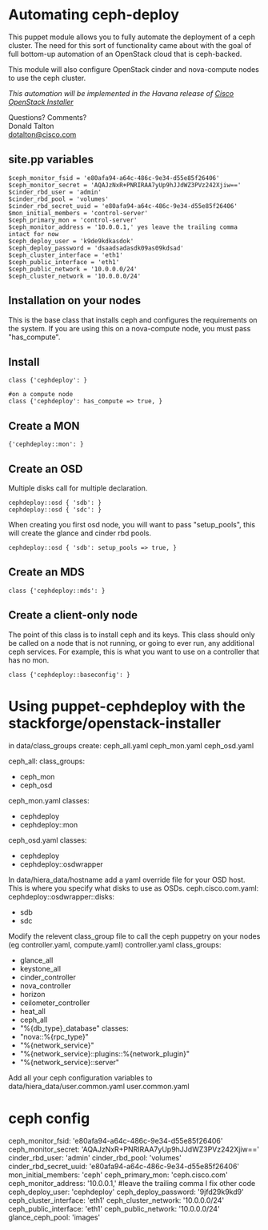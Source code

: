 Automating ceph-deploy
======================

This puppet module allows you to fully automate the deployment of a ceph cluster. The need for this sort of functionality came about with the goal of full bottom-up automation of an OpenStack cloud that is ceph-backed.

This module will also configure OpenStack cinder and nova-compute nodes to use the ceph cluster.

*This automation will be implemented in the Havana release of [Cisco OpenStack Installer](http://docwiki.cisco.com/wiki/OpenStack:Grizzly-Multinode)*

Questions? Comments?  
Donald Talton  
dotalton@cisco.com


site.pp variables
-----------------

    $ceph_monitor_fsid = 'e80afa94-a64c-486c-9e34-d55e85f26406'
    $ceph_monitor_secret = 'AQAJzNxR+PNRIRAA7yUp9hJJdWZ3PVz242Xjiw=='
    $cinder_rbd_user = 'admin'
    $cinder_rbd_pool = 'volumes'
    $cinder_rbd_secret_uuid = 'e80afa94-a64c-486c-9e34-d55e85f26406'
    $mon_initial_members = 'control-server'
    $ceph_primary_mon = 'control-server'
    $ceph_monitor_address = '10.0.0.1,' yes leave the trailing comma intact for now
    $ceph_deploy_user = 'k9de9kdkasdok'
    $ceph_deploy_password = 'dsaadsadasdk09as09kdsad'
    $ceph_cluster_interface = 'eth1'
    $ceph_public_interface = 'eth1'
    $ceph_public_network = '10.0.0.0/24'
    $ceph_cluster_network = '10.0.0.0/24'


Installation on your nodes
--------------------------

This is the base class that installs ceph and configures the requirements on the system. If you are using this on a nova-compute node, you must pass "has_compute".


Install
-------
    class {'cephdeploy': }

    #on a compute node
    class {'cephdeploy': has_compute => true, }


Create a MON
------------

    {'cephdeploy::mon': }


Create an OSD 
-------------
Multiple disks call for multiple declaration.

    cephdeploy::osd { 'sdb': }
    cephdeploy::osd { 'sdc': }

When creating you first osd node, you will want to pass "setup_pools", this will create the glance and cinder rbd pools.

    cephdeploy::osd { 'sdb': setup_pools => true, }


Create an MDS
-------------
    class {'cephdeploy::mds': }


Create a client-only node
-------------------------

The point of this class is to install ceph and its keys. This class should only be called on a node that is not running, or going to ever run, any additional ceph services. For example, this is what you want to use on a controller that has no mon.

    class {'cephdeploy::baseconfig': }





Using puppet-cephdeploy with the stackforge/openstack-installer
===============================================================

in data/class_groups create:
ceph_all.yaml
ceph_mon.yaml
ceph_osd.yaml

ceph_all:
class_groups:
  - ceph_mon
  - ceph_osd

ceph_mon.yaml
classes:
  - cephdeploy
  - cephdeploy::mon

ceph_osd.yaml
classes:
  - cephdeploy
  - cephdeploy::osdwrapper


In data/hiera_data/hostname add a yaml override file for your OSD host. This is where you specify what disks to use as OSDs. 
ceph.cisco.com.yaml:
cephdeploy::osdwrapper::disks:
  - sdb
  - sdc

Modify the relevent class_group file to call the ceph puppetry on your nodes (eg controller.yaml, compute.yaml)
controller.yaml
class_groups:
  - glance_all
  - keystone_all
  - cinder_controller
  - nova_controller
  - horizon
  - ceilometer_controller
  - heat_all
  - ceph_all
  - "%{db_type}_database"
classes:
  - "nova::%{rpc_type}"
  - "%{network_service}"
  - "%{network_service}::plugins::%{network_plugin}"
  - "%{network_service}::server"


Add all your ceph configuration variables to data/hiera_data/user.common.yaml
user.common.yaml
# ceph config
ceph_monitor_fsid: 'e80afa94-a64c-486c-9e34-d55e85f26406'
ceph_monitor_secret: 'AQAJzNxR+PNRIRAA7yUp9hJJdWZ3PVz242Xjiw=='
cinder_rbd_user: 'admin'
cinder_rbd_pool: 'volumes'
cinder_rbd_secret_uuid: 'e80afa94-a64c-486c-9e34-d55e85f26406'
mon_initial_members: 'ceph'
ceph_primary_mon: 'ceph.cisco.com'
ceph_monitor_address: '10.0.0.1,' #leave the trailing comma I fix other code
ceph_deploy_user: 'cephdeploy'
ceph_deploy_password: '9jfd29k9kd9'
ceph_cluster_interface: 'eth1'
ceph_cluster_network: '10.0.0.0/24'
ceph_public_interface: 'eth1'
ceph_public_network: '10.0.0.0/24'
glance_ceph_pool: 'images'


